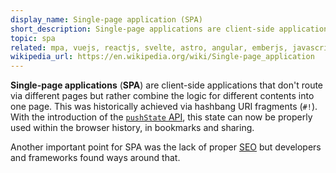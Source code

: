 ```yaml
---
display_name: Single-page application (SPA)
short_description: Single-page applications are client-side applications that don't route via different pages but rather combine the logic for different contents into one page.
topic: spa
related: mpa, vuejs, reactjs, svelte, astro, angular, emberjs, javascript, routing, pushstate
wikipedia_url: https://en.wikipedia.org/wiki/Single-page_application
---
```

**Single-page applications** (**SPA**) are client-side applications that don't route via different pages but rather combine the logic for different contents into one page. This was historically achieved via hashbang URI fragments (`#!`). With the introduction of the [`pushState` API](https://developer.mozilla.org/en-US/docs/Web/API/History/pushState), this state can now be properly used within the browser history, in bookmarks and sharing.

Another important point for SPA was the lack of proper [SEO](https://github.com/topics/seo) but developers and frameworks found ways around that.
